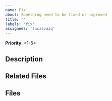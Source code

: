 ```yaml
---
name: Fix
about: Something need to be fixed or improved
title: ''
labels: 'fix'
assignees: 'lucasvazq'
---
```

**Priority**: <1-5>

## Description
[//]: # (Description of the fix)

## Related Files
[//]: # (Related files to the fix)

## Files
[//]: # (Attach necesarry files for the fix or provide code with titles separated in block)

